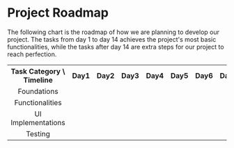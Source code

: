 # Project Roadmap #
The following chart is the roadmap of how we are planning to develop our project. The tasks from day 1 to day 14 achieves the project's most basic functionalities, while the tasks after day 14 are extra steps for our project to reach perfection.
<table>
    <tr>
      <th align=center>Task Category \ Timeline</th>
      <th align=center>Day1</th>
      <th align=center>Day2</th> 
      <th align=center>Day3</th>
      <th align=center>Day4</th>
      <th align=center>Day5</th>
      <th align=center>Day6</th> 
      <th align=center>Day7</th>
      <th align=center>Day8</th>
      <th align=center>Day9</th>
      <th align=center>Day10</th>
      <th align=center>Day11</th>
      <th align=center>Day12</th>
      <th align=center>Day13</th>
      <th align=center>Day14</th>
      <th align=center>|</th>
      <th align=center>Day15</th>
      <th align=center>Day16</th>
      <th align=center>Day17</th>
      <th align=center>Day18</th>
      <th align=center>Day19</th>
      <th align=center>Day20</th>
      <th align=center>Day21</th>
    </tr>
    <tr>
      <td align=center>Foundations</td>
      <!--Day1--> <td align=center></td>
      <!--Day2--> <td align=center></td>
      <!--Day3--> <td align=center></td>
      <!--Day4--> <td align=center></td>
      <!--Day5--> <td align=center></td>
      <!--Day6--> <td align=center></td>
      <!--Day7--> <td align=center></td>
      <!--Day8--> <td align=center></td>
      <!--Day9--> <td align=center></td>
      <!--Day10--> <td align=center></td>
      <!--Day11--> <td align=center></td>
      <!--Day12--> <td align=center></td>
      <!--Day13--> <td align=center></td>
      <!--Day14--> <td align=center></td>
      <td align=center>|</td>
      <!--Day15--> <td align=center></td>
      <!--Day16--> <td align=center></td>
      <!--Day17--> <td align=center></td>
      <!--Day18--> <td align=center></td>
      <!--Day19--> <td align=center></td>
      <!--Day20--> <td align=center></td>
      <!--Day21--> <td align=center></td>
    </tr>
    <tr>
      <td align=center>Functionalities</td>
      <!--Day1--> <td align=center></td>
      <!--Day2--> <td align=center></td>
      <!--Day3--> <td align=center></td>
      <!--Day4--> <td align=center></td>
      <!--Day5--> <td align=center></td>
      <!--Day6--> <td align=center></td>
      <!--Day7--> <td align=center></td>
      <!--Day8--> <td align=center></td>
      <!--Day9--> <td align=center></td>
      <!--Day10--> <td align=center></td>
      <!--Day11--> <td align=center></td>
      <!--Day12--> <td align=center></td>
      <!--Day13--> <td align=center></td>
      <!--Day14--> <td align=center></td>
      <td align=center>|</td>
      <!--Day15--> <td align=center></td>
      <!--Day16--> <td align=center></td>
      <!--Day17--> <td align=center></td>
      <!--Day18--> <td align=center></td>
      <!--Day19--> <td align=center></td>
      <!--Day20--> <td align=center></td>
      <!--Day21--> <td align=center></td>
    </tr>
    <tr>
      <td align=center>UI Implementations</td>
      <!--Day1--> <td align=center></td>
      <!--Day2--> <td align=center></td>
      <!--Day3--> <td align=center></td>
      <!--Day4--> <td align=center></td>
      <!--Day5--> <td align=center></td>
      <!--Day6--> <td align=center></td>
      <!--Day7--> <td align=center></td>
      <!--Day8--> <td align=center></td>
      <!--Day9--> <td align=center></td>
      <!--Day10--> <td align=center></td>
      <!--Day11--> <td align=center></td>
      <!--Day12--> <td align=center></td>
      <!--Day13--> <td align=center></td>
      <!--Day14--> <td align=center></td>
      <td align=center>|</td>
      <!--Day15--> <td align=center></td>
      <!--Day16--> <td align=center></td>
      <!--Day17--> <td align=center></td>
      <!--Day18--> <td align=center></td>
      <!--Day19--> <td align=center></td>
      <!--Day20--> <td align=center></td>
      <!--Day21--> <td align=center></td>
    </tr>
    <tr>
      <td align=center>Testing</td>
      <!--Day1--> <td align=center></td>
      <!--Day2--> <td align=center></td>
      <!--Day3--> <td align=center></td>
      <!--Day4--> <td align=center></td>
      <!--Day5--> <td align=center></td>
      <!--Day6--> <td align=center></td>
      <!--Day7--> <td align=center></td>
      <!--Day8--> <td align=center></td>
      <!--Day9--> <td align=center></td>
      <!--Day10--> <td align=center></td>
      <!--Day11--> <td align=center></td>
      <!--Day12--> <td align=center></td>
      <!--Day13--> <td align=center></td>
      <!--Day14--> <td align=center></td>
      <td align=center>|</td>
      <!--Day15--> <td align=center></td>
      <!--Day16--> <td align=center></td>
      <!--Day17--> <td align=center></td>
      <!--Day18--> <td align=center></td>
      <!--Day19--> <td align=center></td>
      <!--Day20--> <td align=center></td>
      <!--Day21--> <td align=center></td>
    </tr>
</table>
